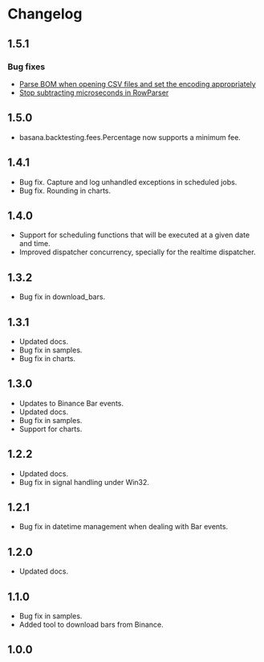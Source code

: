 # Changelog

## 1.5.1

### Bug fixes

* [Parse BOM when opening CSV files and set the encoding appropriately](https://github.com/gbeced/basana/issues/36)
* [Stop subtracting microseconds in RowParser](https://github.com/gbeced/basana/issues/37)

## 1.5.0

* basana.backtesting.fees.Percentage now supports a minimum fee.

## 1.4.1

* Bug fix. Capture and log unhandled exceptions in scheduled jobs.
* Bug fix. Rounding in charts.

## 1.4.0

* Support for scheduling functions that will be executed at a given date and time.
* Improved dispatcher concurrency, specially for the realtime dispatcher.

## 1.3.2

* Bug fix in download_bars.

## 1.3.1

* Updated docs.
* Bug fix in samples.
* Bug fix in charts.

## 1.3.0

* Updates to Binance Bar events.
* Updated docs.
* Bug fix in samples.
* Support for charts.

## 1.2.2

* Updated docs.
* Bug fix in signal handling under Win32.

## 1.2.1

* Bug fix in datetime management when dealing with Bar events.

## 1.2.0

* Updated docs.

## 1.1.0

* Bug fix in samples.
* Added tool to download bars from Binance.

## 1.0.0
